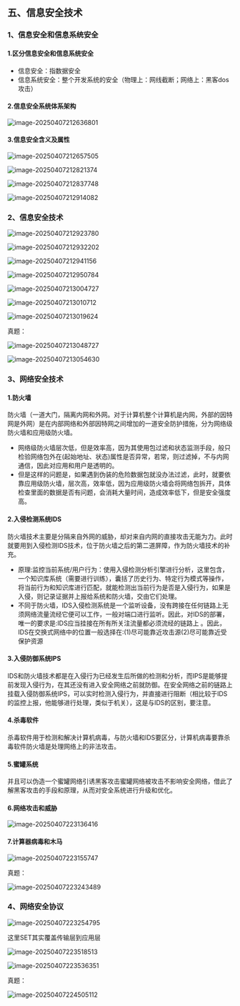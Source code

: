 ## 五、信息安全技术

### 1、信息安全和信息系统安全

#### 1.区分信息安全和信息系统安全

- 信息安全：指数据安全
- 信息系统安全：整个开发系统的安全（物理上：网线截断；网络上：黑客dos攻击）

#### 2.信息安全系统体系架构

![image-20250407212636801](%E4%BA%94%E3%80%81%E4%BF%A1%E6%81%AF%E5%AE%89%E5%85%A8%E6%8A%80%E6%9C%AF.assets/image-20250407212636801.png)

#### 3.信息安全含义及属性

![image-20250407212657505](%E4%BA%94%E3%80%81%E4%BF%A1%E6%81%AF%E5%AE%89%E5%85%A8%E6%8A%80%E6%9C%AF.assets/image-20250407212657505.png)

![image-20250407212821374](%E4%BA%94%E3%80%81%E4%BF%A1%E6%81%AF%E5%AE%89%E5%85%A8%E6%8A%80%E6%9C%AF.assets/image-20250407212821374.png)



![image-20250407212837748](%E4%BA%94%E3%80%81%E4%BF%A1%E6%81%AF%E5%AE%89%E5%85%A8%E6%8A%80%E6%9C%AF.assets/image-20250407212837748.png)

![image-20250407212914082](%E4%BA%94%E3%80%81%E4%BF%A1%E6%81%AF%E5%AE%89%E5%85%A8%E6%8A%80%E6%9C%AF.assets/image-20250407212914082.png)





### 2、信息安全技术

![image-20250407212923780](%E4%BA%94%E3%80%81%E4%BF%A1%E6%81%AF%E5%AE%89%E5%85%A8%E6%8A%80%E6%9C%AF.assets/image-20250407212923780.png)

![image-20250407212932202](%E4%BA%94%E3%80%81%E4%BF%A1%E6%81%AF%E5%AE%89%E5%85%A8%E6%8A%80%E6%9C%AF.assets/image-20250407212932202.png)

![image-20250407212941156](%E4%BA%94%E3%80%81%E4%BF%A1%E6%81%AF%E5%AE%89%E5%85%A8%E6%8A%80%E6%9C%AF.assets/image-20250407212941156.png)

![image-20250407212950784](%E4%BA%94%E3%80%81%E4%BF%A1%E6%81%AF%E5%AE%89%E5%85%A8%E6%8A%80%E6%9C%AF.assets/image-20250407212950784.png)



![image-20250407213004727](%E4%BA%94%E3%80%81%E4%BF%A1%E6%81%AF%E5%AE%89%E5%85%A8%E6%8A%80%E6%9C%AF.assets/image-20250407213004727.png)



![image-20250407213010712](%E4%BA%94%E3%80%81%E4%BF%A1%E6%81%AF%E5%AE%89%E5%85%A8%E6%8A%80%E6%9C%AF.assets/image-20250407213010712.png)

![image-20250407213019624](%E4%BA%94%E3%80%81%E4%BF%A1%E6%81%AF%E5%AE%89%E5%85%A8%E6%8A%80%E6%9C%AF.assets/image-20250407213019624.png)



真题：

![image-20250407213048727](%E4%BA%94%E3%80%81%E4%BF%A1%E6%81%AF%E5%AE%89%E5%85%A8%E6%8A%80%E6%9C%AF.assets/image-20250407213048727.png)

![image-20250407213054630](%E4%BA%94%E3%80%81%E4%BF%A1%E6%81%AF%E5%AE%89%E5%85%A8%E6%8A%80%E6%9C%AF.assets/image-20250407213054630.png)



### 3、网络安全技术

#### 1.防火墙

防火墙（一道大门，隔离内网和外网。对于计算机整个计算机是内网，外部的因特网是外网）是在内部网络和外部因特网之间增加的一道安全防护措施，分为网络级防火墙和应用级防火墙。

- 网络级防火墙层次低，但是效率高，因为其使用包过滤和状态监测手段，般只检验网络包外在(起始地址、状态)属性是否异常，若常，则过滤掉，不与内网通信，因此对应用和用户是透明的。
- 但是这样的问题是，如果遇到伪装的危险数据包就没办法过滤，此时，就要依靠应用级防火墙，层次高，效率低，因为应用级防火墙会将网络包拆开，具体检查里面的数据是否有问题，会消耗大量时间，造成效率低下，但是安全强度高。

#### 2.入侵检测系统IDS

防火墙技术主要是分隔来自外网的威胁，却对来自内网的直接攻击无能为力。此时就要用到入侵检测IDS技术，位于防火墙之后的第二道屏障，作为防火墙技术的补充。

- 原理:监控当前系统/用户行为：使用入侵检测分析引擎进行分析，这里包含，一个知识库系统（需要进行训练），囊括了历史行为、特定行为模式等操作，将当前行为和知识库进行匹配，就能检测出当前行为是否是入侵行为，如果是入侵，则记录证据并上报给系统和防火墙，交由它们处理。
- 不同于防火墙，IDS入侵检测系统是一个监听设备，没有跨接在任何链路上无须网络流量流经它便可以工作，一般对端口进行监听。因此，对IDS的部署，唯一的要求是:IDS应当挂接在所有所关注流量都必须流经的链路上 。因此，IDS在交换式网络中的位置一般选择在:(1)尽可能靠近攻击源(2)尽可能靠近受保护资源



#### 3.入侵防御系统IPS
IDS和防火墙技术都是在入侵行为已经发生后所做的检测和分析，而IPS是能够提前发现入侵行为，在其还没有进入安全网络之前就防御。在安全网络之前的链路上挂载入侵防御系统IPS，可以实时检测入侵行为，并直接进行阻断（相比较于IDS的监控上报，他能够进行处理，类似于机关），这是与IDS的区别，要注意。

#### 4.杀毒软件

杀毒软件用于检测和解决计算机病毒，与防火墙和IDS要区分，计算机病毒要靠杀毒软件防火墙是处理网络上的非法攻击。
#### 5.蜜罐系统

并且可以伪造一个蜜罐网络引诱黑客攻击蜜罐网络被攻击不影响安全网络，借此了解黑客攻击的手段和原理，从而对安全系统进行升级和优化。



#### 6.网络攻击和威胁

![image-20250407223136416](%E4%BA%94%E3%80%81%E4%BF%A1%E6%81%AF%E5%AE%89%E5%85%A8%E6%8A%80%E6%9C%AF.assets/image-20250407223136416.png)



#### 7.计算器病毒和木马

![image-20250407223155747](%E4%BA%94%E3%80%81%E4%BF%A1%E6%81%AF%E5%AE%89%E5%85%A8%E6%8A%80%E6%9C%AF.assets/image-20250407223155747.png)



真题：

![image-20250407223243489](%E4%BA%94%E3%80%81%E4%BF%A1%E6%81%AF%E5%AE%89%E5%85%A8%E6%8A%80%E6%9C%AF.assets/image-20250407223243489.png)





### 4、网络安全协议

![image-20250407223254795](%E4%BA%94%E3%80%81%E4%BF%A1%E6%81%AF%E5%AE%89%E5%85%A8%E6%8A%80%E6%9C%AF.assets/image-20250407223254795.png)

这里SET其实覆盖传输层到应用层



![image-20250407223518513](%E4%BA%94%E3%80%81%E4%BF%A1%E6%81%AF%E5%AE%89%E5%85%A8%E6%8A%80%E6%9C%AF.assets/image-20250407223518513.png)



![image-20250407223536351](%E4%BA%94%E3%80%81%E4%BF%A1%E6%81%AF%E5%AE%89%E5%85%A8%E6%8A%80%E6%9C%AF.assets/image-20250407223536351.png)



真题：

![image-20250407224505112](%E4%BA%94%E3%80%81%E4%BF%A1%E6%81%AF%E5%AE%89%E5%85%A8%E6%8A%80%E6%9C%AF.assets/image-20250407224505112.png)